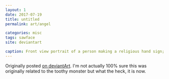 ```yaml
---
layout: 1
date: 2017-07-19
title: untitled
permalink: art/angel

categories: misc
tags: sawface
site: deviantart

caption: Front view portrait of a person making a religious hand sign; eyes are obscured by shadow, and embedded in the neck is a big toothy smile. An unrendered halo floats above the head.
---
```

Originally posted [on deviantArt](https://www.deviantart.com/a-flyleaf/art/it-s-a-metaphor-622542650). I'm not actually 100% sure this was originally related to the toothy monster but what the heck, it is now.